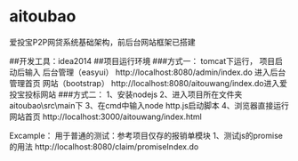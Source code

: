 # aitoubao
爱投宝P2P网贷系统基础架构，前后台网站框架已搭建

##开发工具：idea2014
##项目运行环境
###方式一：
tomcat下运行，
项目启动后输入
后台管理（easyui）
http://localhost:8080/admin/index.do 进入后台管理首页
网站（bootstrap）
http://localhost:8080/aitouwang/index.do进入爱投宝投标网站
###方式二：
1、安装nodejs
2、进入项目所在文件夹aitoubao\src\main下
3、在cmd中输入node http.js启动脚本
4、浏览器直接运行网站首页
http://localhost:3000/aitouwang/index.html

Excample：
用于普通的测试：参考项目仅存的报销单模块
1、测试js的promise的用法
http://localhost:8080/claim/promiseIndex.do
